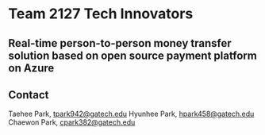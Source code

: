 # Team 2127 Tech Innovators
## Real-time person-to-person money transfer solution based on open source payment platform on Azure




## Contact

Taehee Park, tpark942@gatech.edu
Hyunhee Park, hpark458@gatech.edu
Chaewon Park, cpark382@gatech.edu
